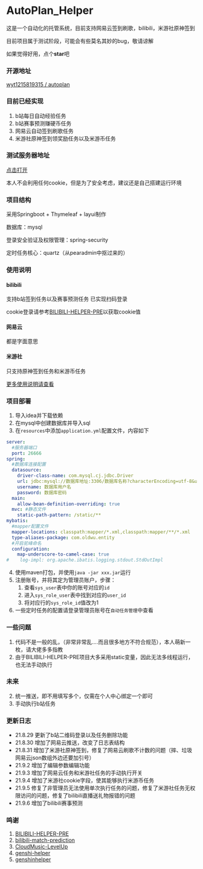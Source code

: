 # AutoPlan_Helper
这是一个自动化的托管系统，目前支持网易云签到刷歌，bilibili，米游社原神签到

目前项目属于测试阶段，可能会有些莫名其妙的bug，敬请谅解

如果觉得好用，点个**star**吧

### 开源地址
[wyt1215819315 / autoplan](https://github.com/wyt1215819315/autoplan)

### 目前已经实现
1. b站每日自动经验任务
1. b站赛事预测赚硬币任务
2. 网易云自动签到刷歌任务
3. 米游社原神签到领奖励任务以及米游币任务

### 测试服务器地址
<a href="https://auto.oldwu.top/" target="_blank">点击打开</a>

本人不会利用任何cookie，但是为了安全考虑，建议还是自己搭建运行环境

### 项目结构
采用Springboot + Thymeleaf + layui制作

数据库：mysql

登录安全验证及权限管理：spring-security

定时任务核心：quartz（从pearadmin中抠过来的）

### 使用说明
#### bilibili
支持b站签到任务以及赛事预测任务
已实现扫码登录

cookie登录请参考<a href="https://github.com/JunzhouLiu/BILIBILI-HELPER-PRE">BILIBILI-HELPER-PRE</a>以获取cookie值
#### 网易云
都是字面意思

#### 米游社
只支持原神签到任务和米游币任务

[更多使用说明请查看](https://blog.oldwu.top/index.php/archives/84/#toc_5)

### 项目部署
1. 导入idea并下载依赖
2. 在mysql中创建数据库并导入sql
3. 在`resources`中添加`application.yml`配置文件，内容如下
```yaml
server:
  #服务器端口
  port: 26666
spring:
  #数据库连接配置
  datasource:
    driver-class-name: com.mysql.cj.jdbc.Driver
    url: jdbc:mysql://数据库地址:3306/数据库名称?characterEncoding=utf-8&useSSL=false&serverTimezone=Asia/Shanghai
    username: 数据库用户名
    password: 数据库密码
  main:
    allow-bean-definition-overriding: true
  mvc: #静态文件
    static-path-pattern: /static/**
mybatis:
  #mapper配置文件
  mapper-locations: classpath:mapper/*.xml,classpath:mapper/**/*.xml
  type-aliases-package: com.oldwu.entity
  #开启驼峰命名
  configuration:
    map-underscore-to-camel-case: true
#    log-impl: org.apache.ibatis.logging.stdout.StdOutImpl
```
4. 使用maven打包，并使用`java -jar xxx.jar`运行
5. 注册账号，并将其定为管理员账户，步骤：
   1. 查看`sys_user`表中你的账号对应的`id`
    2. 进入`sys_role_user`表中找到对应的`user_id`
    3. 将对应行的`sys_role_id`值改为1
6. 一些定时任务的配置请登录管理员账号在`自动任务管理`中查看


### 一些问题
1. 代码不是一般的乱，（非常非常乱....而且很多地方不符合规范），本人萌新一枚，请大佬多多指教
3. 由于BILIBILI-HELPER-PRE项目大多采用static变量，因此无法多线程运行，也无法手动执行

### 未来
2. 统一推送，即不用填写多个，仅需在个人中心绑定一个即可
4. 手动执行b站任务

### 更新日志
* 21.8.29 更新了b站二维码登录以及任务删除功能
* 21.8.30 增加了网易云推送，改变了日志表结构
* 21.8.31 增加了米游社原神签到，修复了网易云刷歌不计数的问题（摔、垃圾网易云json数组外边还要加引号）
* 21.9.2 增加了编辑参数编辑功能
* 21.9.3 增加了网易云任务和米游社任务的手动执行开关
* 21.9.4 增加了米游社cookie字段，使其能够执行米游币任务
* 21.9.5 修复了非管理员无法使用单次执行任务的问题，修复了米游社任务无权限访问的问题，修复了bilibili直播送礼物报错的问题
* 21.9.6 增加了bilibili赛事预测

### 鸣谢
1. <a href="https://github.com/JunzhouLiu/BILIBILI-HELPER-PRE">BILIBILI-HELPER-PRE</a>
1. <a href="https://github.com/JunzhouLiu/bilibili-match-prediction">bilibili-match-prediction</a>
2. <a href="https://github.com/secriy/CloudMusic-LevelUp">CloudMusic-LevelUp</a>
3. <a href="https://github.com/PonKing66/genshi-helper">genshi-helper</a>
4. <a href="https://github.com/y1ndan/genshinhelper">genshinhelper</a>

